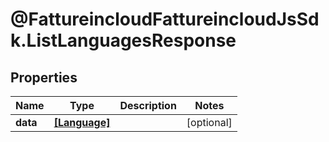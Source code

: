 # @FattureincloudFattureincloudJsSdk.ListLanguagesResponse

## Properties

Name | Type | Description | Notes
------------ | ------------- | ------------- | -------------
**data** | [**[Language]**](Language.md) |  | [optional] 


